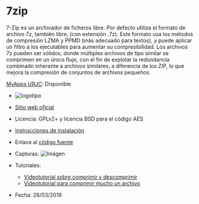 # 7zip
7-Zip es un archivador de ficheros libre. Por defecto utiliza el formato de archivo 7z, también libre, (con extensión .7z). 
Este formato usa los métodos de compresión LZMA y PPMD (más adecuado para textos), y puede aplicar un filtro a los ejecutables para aumentar su compresibilidad. 
Los archivos 7z pueden ser sólidos, donde múltiples archivos de tipo similar se comprimen en un único flujo, con el fin de explotar la redundancia combinado inherente a archivos similares, a diferencia de los ZIP, lo que mejora la compresión de conjuntos de archivos pequeños.

[MyApps URJC](https://myapps.urjc.es/): Disponible

* ![logotipo](https://www.7-zip.org/7ziplogo.png)

* [Sitio web oficial](https://www.7-zip.org/)

* Licencia: GPLv2+ y licencia BSD para el código AES
 
* [Instrucciones de instalación](http://www.gofree.com/Espanol/Descarga/7Zip/Tutoriales/instalararchivosZIP.php)

* Enlace al [código fuente](https://sourceforge.net/projects/sevenzip/files/)

* Capturas: ![Imágen](https://sourceforge.net/p/sevenzip/screenshot/534500_4.png)
 
* Tutoriales:
  * [Videotutorial sobre comprimir y descomprimir](https://www.youtube.com/watch?v=YV22NhyyUPc)
  * [Videotutorial para comprimir mucho un archivo](https://www.youtube.com/watch?v=rjomYa6K90s)

* Fecha: 26/03/2019